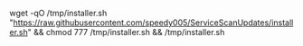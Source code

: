 wget -qO /tmp/installer.sh "https://raw.githubusercontent.com/speedy005/ServiceScanUpdates/installer.sh" && chmod 777 /tmp/installer.sh && /tmp/installer.sh
